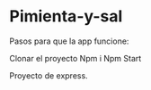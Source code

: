 # Pimienta-y-sal

Pasos para que la app funcione:

Clonar el proyecto
Npm i 
Npm Start

Proyecto de express.
